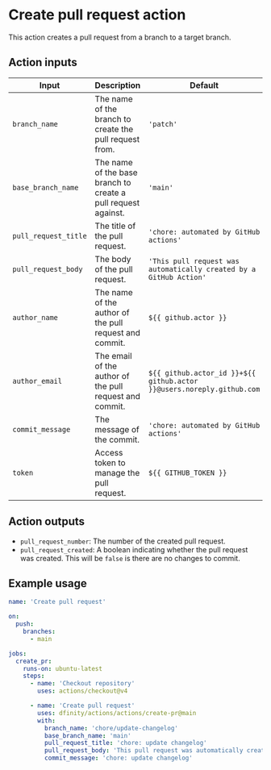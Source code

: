 # Create pull request action

This action creates a pull request from a branch to a target branch.

## Action inputs

| Input                | Description                                                   | Default                                                               |
| -------------------- | ------------------------------------------------------------- | --------------------------------------------------------------------- |
| `branch_name`        | The name of the branch to create the pull request from.       | `'patch'`                                                             |
| `base_branch_name`   | The name of the base branch to create a pull request against. | `'main'`                                                              |
| `pull_request_title` | The title of the pull request.                                | `'chore: automated by GitHub actions'`                                |
| `pull_request_body`  | The body of the pull request.                                 | `'This pull request was automatically created by a GitHub Action'`    |
| `author_name`        | The name of the author of the pull request and commit.        | `${{ github.actor }}`                                                 |
| `author_email`       | The email of the author of the pull request and commit.       | `${{ github.actor_id }}+${{ github.actor }}@users.noreply.github.com` |
| `commit_message`     | The message of the commit.                                    | `'chore: automated by GitHub actions'`                                |
| `token`              | Access token to manage the pull request.                      | `${{ GITHUB_TOKEN }}`                                                 |

## Action outputs

- `pull_request_number`: The number of the created pull request.
- `pull_request_created`: A boolean indicating whether the pull request was created. This will be `false` is there are no changes to commit.

## Example usage

```yaml
name: 'Create pull request'

on:
  push:
    branches:
      - main

jobs:
  create_pr:
    runs-on: ubuntu-latest
    steps:
      - name: 'Checkout repository'
        uses: actions/checkout@v4

      - name: 'Create pull request'
        uses: dfinity/actions/actions/create-pr@main
        with:
          branch_name: 'chore/update-changelog'
          base_branch_name: 'main'
          pull_request_title: 'chore: update changelog'
          pull_request_body: 'This pull request was automatically created by a GitHub Action to update changelogs.'
          commit_message: 'chore: update changelog'
```
